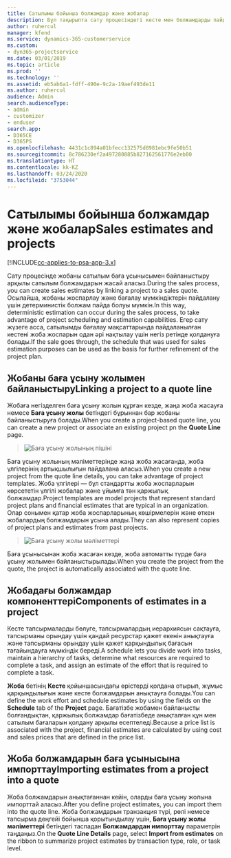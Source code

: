```yaml
---
title: Сатылымы бойынша болжамдар және жобалар
description: Бұл тақырыпта сату процесіндегі кесте мен болжамдарды пайдалану жолы туралы ақпарат берілген.
author: ruhercul
manager: kfend
ms.service: dynamics-365-customerservice
ms.custom:
- dyn365-projectservice
ms.date: 03/01/2019
ms.topic: article
ms.prod: ''
ms.technology: ''
ms.assetid: eb5ab6a1-fdff-490e-9c2a-19aef493de11
ms.author: ruhercul
audience: Admin
search.audienceType:
- admin
- customizer
- enduser
search.app:
- D365CE
- D365PS
ms.openlocfilehash: 4431c1c894a01bfecc132575d8981ebc9fe50b51
ms.sourcegitcommit: 8c786230ef2a497280885b827162561776e2eb00
ms.translationtype: HT
ms.contentlocale: kk-KZ
ms.lasthandoff: 03/24/2020
ms.locfileid: "3753044"
---
```

# <a name="sales-estimates-and-projects"></a><span data-ttu-id="e21be-103">Сатылымы бойынша болжамдар және жобалар</span><span class="sxs-lookup"><span data-stu-id="e21be-103">Sales estimates and projects</span></span>

[!INCLUDE[cc-applies-to-psa-app-3.x](../includes/cc-applies-to-psa-app-3x.md)]

<span data-ttu-id="e21be-104">Сату процесінде жобаны сатылым баға ұсынысымен байланыстыру арқылы сатылым болжамдарын жасай аласыз.</span><span class="sxs-lookup"><span data-stu-id="e21be-104">During the sales process, you can create sales estimates by linking a project to a sales quote.</span></span> <span data-ttu-id="e21be-105">Осылайша, жобаны жоспарлау және бағалау мүмкіндіктерін пайдалану үшін детерминистік болжам пайда болуы мүмкін.</span><span class="sxs-lookup"><span data-stu-id="e21be-105">In this way, deterministic estimation can occur during the sales process, to take advantage of project scheduling and estimation capabilities.</span></span> <span data-ttu-id="e21be-106">Егер сату жүзеге асса, сатылымды бағалау мақсаттарында пайдаланылған кестені жоба жоспарын одан әрі нақтылау үшін негіз ретінде қолдануға болады.</span><span class="sxs-lookup"><span data-stu-id="e21be-106">If the sale goes through, the schedule that was used for sales estimation purposes can be used as the basis for further refinement of the project plan.</span></span>

## <a name="linking-a-project-to-a-quote-line"></a><span data-ttu-id="e21be-107">Жобаны баға ұсыну жолымен байланыстыру</span><span class="sxs-lookup"><span data-stu-id="e21be-107">Linking a project to a quote line</span></span>

<span data-ttu-id="e21be-108">Жобаға негізделген баға ұсыну жолын құрған кезде, жаңа жоба жасауға немесе **Баға ұсыну жолы** бетіндегі бұрыннан бар жобаны байланыстыруға болады.</span><span class="sxs-lookup"><span data-stu-id="e21be-108">When you create a project-based quote line, you can create a new project or associate an existing project pn the **Quote Line** page.</span></span> 

> ![Баға ұсыну жолының пішіні](media/project-8.png)
 
<span data-ttu-id="e21be-110">Баға ұсыну жолының мәліметтерінде жаңа жоба жасағанда, жоба үлгілерінің артықшылығын пайдалана аласыз.</span><span class="sxs-lookup"><span data-stu-id="e21be-110">When you create a new project from the quote line details, you can take advantage of project templates.</span></span> <span data-ttu-id="e21be-111">Жоба үлгілері — бұл стандартты жоба жоспарларын көрсететін үлгілі жобалар және ұйымға тән қаржылық болжамдар.</span><span class="sxs-lookup"><span data-stu-id="e21be-111">Project templates are model projects that represent standard project plans and financial estimates that are typical in an organization.</span></span> <span data-ttu-id="e21be-112">Олар сонымен қатар жоба жоспарларының көшірмелерін және өткен жобалардың болжамдарын ұсына алады.</span><span class="sxs-lookup"><span data-stu-id="e21be-112">They can also represent copies of project plans and estimates from past projects.</span></span>

> ![Баға ұсыну жолы мәліметтері](media/project-9.png)
  
<span data-ttu-id="e21be-114">Баға ұсынысынан жоба жасаған кезде, жоба автоматты түрде баға ұсыну жолымен байланыстырылады.</span><span class="sxs-lookup"><span data-stu-id="e21be-114">When you create the project from the quote, the project is automatically associated with the quote line.</span></span>

## <a name="components-of-estimates-in-a-project"></a><span data-ttu-id="e21be-115">Жобадағы болжамдар компоненттері</span><span class="sxs-lookup"><span data-stu-id="e21be-115">Components of estimates in a project</span></span>

<span data-ttu-id="e21be-116">Кесте тапсырмаларды бөлуге, тапсырмалардың иерархиясын сақтауға, тапсырманы орындау үшін қандай ресурстар қажет екенін анықтауға және тапсырманы орындау үшін қажет қарқындылық бағасын тағайындауға мүмкіндік береді.</span><span class="sxs-lookup"><span data-stu-id="e21be-116">A schedule lets you divide work into tasks, maintain a hierarchy of tasks, determine what resources are required to complete a task, and assign an estimate of the effort that is required to complete a task.</span></span>

<span data-ttu-id="e21be-117">**Жоба** бетінің **Кесте** қойыншасындағы өрістерді қолдана отырып, жұмыс қарқындылығын және кесте болжамдарын анықтауға болады.</span><span class="sxs-lookup"><span data-stu-id="e21be-117">You can define the work effort and schedule estimates by using the fields on the **Schedule** tab of the **Project** page.</span></span> <span data-ttu-id="e21be-118">Бағатізбе жобамен байланысты болғандықтан, қаржылық болжамдар бағатізбеде анықталған құн мен сатылым бағаларын қолдану арқылы есептеледі.</span><span class="sxs-lookup"><span data-stu-id="e21be-118">Because a price list is associated with the project, financial estimates are calculated by using cost and sales prices that are defined in the price list.</span></span>

## <a name="importing-estimates-from-a-project-into-a-quote"></a><span data-ttu-id="e21be-119">Жоба болжамдарын баға ұсынысына импорттау</span><span class="sxs-lookup"><span data-stu-id="e21be-119">Importing estimates from a project into a quote</span></span>

<span data-ttu-id="e21be-120">Жоба болжамдарын анықтағаннан кейін, оларды баға ұсыну жолына импорттай аласыз.</span><span class="sxs-lookup"><span data-stu-id="e21be-120">After you define project estimates, you can import them into the quote line.</span></span> <span data-ttu-id="e21be-121">Жоба болжамдарын транзакция түрі, рөлі немесе тапсырма деңгейі бойынша қорытындылау үшін, **Баға ұсыну жолы мәліметтері** бетіндегі таспадан **Болжамдардан импорттау** параметрін таңдаңыз.</span><span class="sxs-lookup"><span data-stu-id="e21be-121">On the **Quote Line Details** page, select **Import from estimates** on the ribbon to summarize project estimates by transaction type, role, or task level.</span></span>
